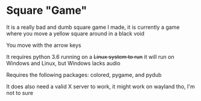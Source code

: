 # Square "Game"
It is a really bad and dumb square game I made, it is currently a game where you move a yellow square around in a black void

You move with the arrow keys

It requires python 3.6 running on a ~~Linux system to run~~ it will run on Windows and Linux, but Windows lacks audio

Requires the following packages: colored, pygame, and pydub

It does also need a valid X server to work, it might work on wayland tho, I'm not to sure

#
